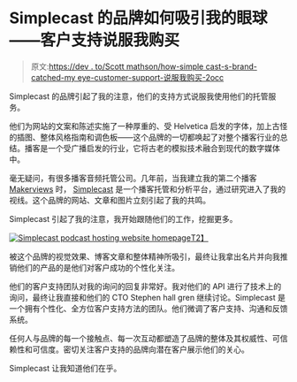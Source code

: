 # Simplecast 的品牌如何吸引我的眼球——客户支持说服我购买

> 原文:[https://dev . to/Scott mathson/how-simple cast-s-brand-catched-my eye-customer-support-说服我购买-2occ](https://dev.to/scottmathson/how-simplecast-s-brand-caught-my-eye-customer-support-convinced-me-to-buy-2occ)

Simplecast 的品牌引起了我的注意，他们的支持方式说服我使用他们的托管服务。

他们为网站的文案和陈述实施了一种厚重的、受 Helvetica 启发的字体，加上古怪的插图、整体风格指南和调色板——这个品牌的一切都唤起了对整个播客行业的总结。播客是一个受广播启发的行业，它将古老的模拟技术融合到现代的数字媒体中。

毫无疑问，有很多播客音频托管公司。几年前，当我建立我的第二个播客 [Makerviews](https://plnk.to/makerviews?to=page) 时， [Simplecast](https://simplecast.com/) 是一个播客托管和分析平台，通过研究进入了我的视线。这个品牌的网站、文章和图片立刻引起了我的共鸣。

Simplecast 引起了我的注意，我开始跟随他们的工作，挖掘更多。

[![Simplecast podcast hosting website homepage](../Images/0307bf558d35cafabafaede56f5b825b.png)T2】](https://res.cloudinary.com/practicaldev/image/fetch/s--m-iRGFoJ--/c_limit%2Cf_auto%2Cfl_progressive%2Cq_auto%2Cw_880/https://scottmathson.com/assets/img/blog/simplecast-homepage.jpg)

被这个品牌的视觉效果、博客文章和整体精神所吸引，最终让我拿出名片并向我推销他们的产品的是他们对客户成功的个性化关注。

他们的客户支持团队对我的询问的回复非常好。我对他们的 API 进行了技术上的询问，最终让我直接和他们的 CTO Stephen hall gren 继续讨论。Simplecast 是一个拥有个性化、全方位客户支持方法的团队。他们微调了客户支持、沟通和反馈系统。

任何人与品牌的每一个接触点、每一次互动都塑造了品牌的整体及其权威性、可信赖性和可信度。密切关注客户支持的品牌向潜在客户展示他们的关心。

Simplecast 让我知道他们在乎。